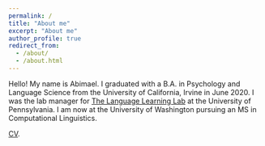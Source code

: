 ```yaml
---
permalink: /
title: "About me"
excerpt: "About me"
author_profile: true
redirect_from: 
  - /about/
  - /about.html
---
```


Hello! My name is Abimael. I graduated with a B.A. in Psychology and Language Science from the University of California, Irvine in June 2020. I was the lab manager for 
<a href="https://web.sas.upenn.edu/trueswell-lab/">The Language Learning Lab</a> at the University of Pennsylvania. I am now at the University of Washington pursuing an MS in Computational Linguistics.

[CV](../files/abimael_cv.pdf).
